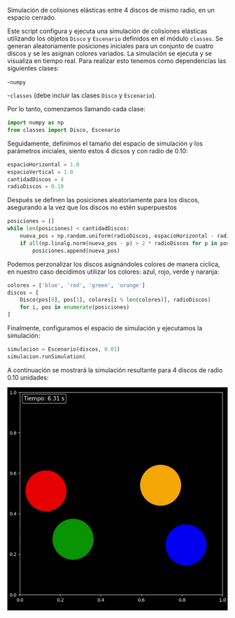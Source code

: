 Simulación de colisiones elásticas entre 4 discos de mismo radio, en un espacio cerrado.

Este script configura y ejecuta una simulación de colisiones elásticas utilizando los objetos `Disco` y `Escenario` definidos en el módulo `classes`. Se generan aleatoriamente posiciones iniciales para un conjunto de cuatro discos y se les asignan colores variados. La simulación se ejecuta y se visualiza en tiempo real.
Para realizar esto tenemos como dependencias las siguientes clases:

-`numpy`

-`classes` (debe incluir las clases `Disco` y `Escenario`).

Por lo tanto, comenzamos llamando cada clase:
```py
import numpy as np
from classes import Disco, Escenario
```
Seguidamente, definimos el tamaño del espacio de simulación y los parámetros iniciales, siento estos 4 dicsos y con radio de 0.10:

```py
espacioHorizontal = 1.0  
espacioVertical = 1.0    
cantidadDiscos = 4       
radioDiscos = 0.10  
```
Después se definen las posiciones aleatoriamente para los discos, asegurando a la vez que los discos no estén superpuestos

```py
posiciones = []
while len(posiciones) < cantidadDiscos:
    nueva_pos = np.random.uniform(radioDiscos, espacioHorizontal - radioDiscos, 2)
    if all(np.linalg.norm(nueva_pos - p) > 2 * radioDiscos for p in posiciones):
        posiciones.append(nueva_pos)
```
Podemos perzonalizar los discos asignándoles colores de manera cíclica, en nuestro caso decidimos utilizar los colores: azul, rojo, verde y naranja:
```py
colores = ['blue', 'red', 'green', 'orange']
discos = [
    Disco(pos[0], pos[1], colores[i % len(colores)], radioDiscos)
    for i, pos in enumerate(posiciones)
]
```
Finalmente, configuramos el espacio de simulación y ejecutamos la simulación:
```py
simulacion = Escenario(discos, 0.01)
simulacion.runSimulation(
```
A continuación se mostrará la simulación resultante para 4 discos de radio 0.10 unidades:

![Simulación de 4 discos](imagenes/main.gif)

